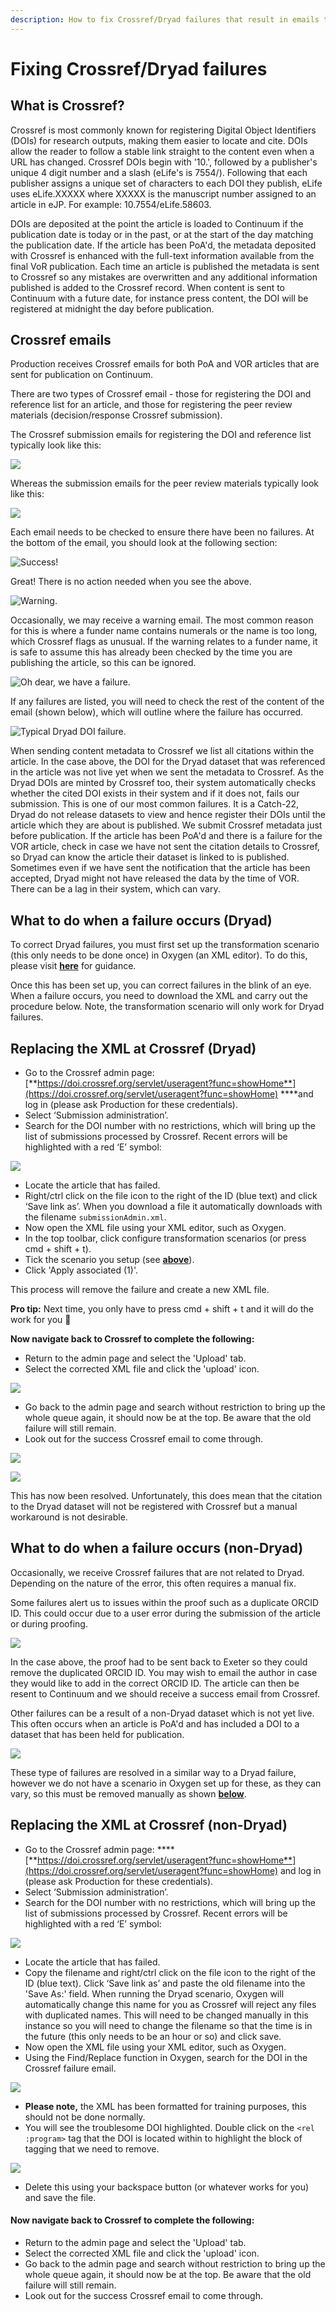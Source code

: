 ```yaml
---
description: How to fix Crossref/Dryad failures that result in emails to the inbox
---
```


# Fixing Crossref/Dryad failures

## What is Crossref? 

Crossref is most commonly known for registering Digital Object Identifiers \(DOIs\) for research outputs, making them easier to locate and cite. DOIs allow the reader to follow a stable link straight to the content even when a URL has changed. Crossref DOIs begin with '10.', followed by a publisher's unique 4 digit number and a slash \(eLife's is 7554/\). Following that each publisher assigns a unique set of characters to each DOI they publish, eLife uses eLife.XXXXX where XXXXX is the manuscript number assigned to an article in eJP. For example: 10.7554/eLife.58603.

DOIs are deposited at the point the article is loaded to Continuum if the publication date is today or in the past, or at the start of the day matching the publication date. If the article has been PoA'd, the metadata deposited with Crossref is enhanced with the full-text information available from the final VoR publication. Each time an article is published the metadata is sent to Crossref so any mistakes are overwritten and any additional information published is added to the Crossref record. When content is sent to Continuum with a future date, for instance press content, the DOI will be registered at midnight the day before publication. 

## Crossref emails

Production receives Crossref emails for both PoA and VOR articles that are sent for publication on Continuum. 

There are two types of Crossref email - those for registering the DOI and reference list for an article, and those for registering the peer review materials \(decision/response Crossref submission\).

The Crossref submission emails for registering the DOI and reference list typically look like this: 

![](../.gitbook/assets/captured%20%284%29.gif)

Whereas the submission emails for the peer review materials typically look like this:

![](../.gitbook/assets/screen-shot-2020-08-06-at-13.44.04.png)



Each email needs to be checked to ensure there have been no failures. At the bottom of the email, you should look at the following section: 

![Success! ](../.gitbook/assets/screen-shot-2020-07-09-at-15.27.17.png)

Great! There is no action needed when you see the above. 

![Warning.](../.gitbook/assets/screen-shot-2020-08-06-at-13.46.25.png)

Occasionally, we may receive a warning email. The most common reason for this is where a funder name contains numerals or the name is too long, which Crossref flags as unusual. If the warning relates to a funder name, it is safe to assume this has already been checked by the time you are publishing the article, so this can be ignored.  

![Oh dear, we have a failure. ](../.gitbook/assets/screen-shot-2020-07-09-at-15.29.43.png)

If any failures are listed, you will need to check the rest of the content of the email \(shown below\), which will outline where the failure has occurred.

![Typical Dryad DOI failure.](../.gitbook/assets/screen-shot-2020-07-09-at-15.30.41.png)

When sending content metadata to Crossref we list all citations within the article. In the case above, the DOI for the Dryad dataset that was referenced in the article was not live yet when we sent the metadata to Crossref. As the Dryad DOIs are minted by Crossref too, their system automatically checks whether the cited DOI exists in their system and if it does not, fails our submission. This is one of our most common failures. It is a Catch-22, Dryad do not release datasets to view and hence register their DOIs until the article which they are about is published. We submit Crossref metadata just before publication. If the article has been PoA'd and there is a failure for the VOR article, check in case we have not sent the citation details to Crossref, so Dryad can know the article their dataset is linked to is published. Sometimes even if we have sent the notification that the article has been accepted, Dryad might not have released the data by the time of VOR. There can be a lag in their system, which can vary. 

## What to do when a failure occurs \(Dryad\)

To correct Dryad failures, you must first set up the transformation scenario \(this only needs to be done once\) in Oxygen \(an XML editor\). To do this, please visit [**here**](oxygen.md) for guidance. 

Once this has been set up, you can correct failures in the blink of an eye. When a failure occurs, you need to download the XML and carry out the procedure below. Note, the transformation scenario will only work for Dryad failures. 

## Replacing the XML at Crossref \(Dryad\)

* Go to the Crossref admin page: [**https://doi.crossref.org/servlet/useragent?func=showHome**](https://doi.crossref.org/servlet/useragent?func=showHome) ****and log in \(please ask Production for these credentials\). 
* Select ‘Submission administration’.
* Search for the DOI number with no restrictions, which will bring up the list of submissions processed by Crossref. Recent errors will be highlighted with a red ‘E’ symbol:

![](../.gitbook/assets/screen-shot-2020-07-09-at-15.39.22.png)

* Locate the article that has failed.
* Right/ctrl click on the file icon to the right of the ID \(blue text\) and click ‘Save link as’. When you download a file it automatically downloads with the filename `submissionAdmin.xml`. 
* Now open the XML file using your XML editor, such as Oxygen.
* In the top toolbar, click configure transformation scenarios \(or press cmd + shift + t\).
* Tick the scenario you setup \(see [**above**](fixing-crossref-dryad-failures.md#what-to-do-when-a-failure-occurs)\).
* Click 'Apply associated \(1\)'.

This process will remove the failure and create a new XML file.

**Pro tip:** Next time, you only have to press cmd + shift + t and it will do the work for you 🕺 

**Now navigate back to Crossref to complete the following:** 

* Return to the admin page and select the 'Upload' tab.
* Select the corrected XML file and click the 'upload' icon. 

![](../.gitbook/assets/screen-shot-2020-07-09-at-15.50.10.png)

* Go back to the admin page and search without restriction to bring up the whole queue again, it should now be at the top. Be aware that the old failure will still remain.
* Look out for the success Crossref email to come through. 

![](../.gitbook/assets/screen-shot-2020-07-09-at-15.51.13.png)

![](../.gitbook/assets/screen-shot-2020-07-09-at-15.51.23.png)

This has now been resolved. Unfortunately, this does mean that the citation to the Dryad dataset will not be registered with Crossref but a manual workaround is not desirable.

## What to do when a failure occurs \(non-Dryad\) 

Occasionally, we receive Crossref failures that are not related to Dryad. Depending on the nature of the error, this often requires a manual fix. 

Some failures alert us to issues within the proof such as a duplicate ORCID ID. This could occur due to a user error during the submission of the article or during proofing.

![](../.gitbook/assets/screen-shot-2020-11-20-at-14.08.50.png)

In the case above, the proof had to be sent back to Exeter so they could remove the duplicated ORCID ID. You may wish to email the author in case they would like to add in the correct ORCID ID. The article can then be resent to Continuum and we should receive a success email from Crossref. 

Other failures can be a result of a non-Dryad dataset which is not yet live. This often occurs when an article is PoA'd and has included a DOI to a dataset that has been held for publication.

![](../.gitbook/assets/screen-shot-2020-11-20-at-14.15.06.png)

These type of failures are resolved in a similar way to a Dryad failure, however we do not have a scenario in Oxygen set up for these, as they can vary, so this must be removed manually as shown [**below**](fixing-crossref-dryad-failures.md#replacing-the-xml-at-crossref-non-dryad). 

## Replacing the XML at Crossref \(non-Dryad\)

* Go to the Crossref admin page: ****[**https://doi.crossref.org/servlet/useragent?func=showHome**](https://doi.crossref.org/servlet/useragent?func=showHome) and log in \(please ask Production for these credentials\). 
* Select ‘Submission administration’.
* Search for the DOI number with no restrictions, which will bring up the list of submissions processed by Crossref. Recent errors will be highlighted with a red ‘E’ symbol:

![](../.gitbook/assets/screen-shot-2020-07-09-at-15.39.22%20%281%29.png)

* Locate the article that has failed.
* Copy the filename and right/ctrl click on the file icon to the right of the ID \(blue text\). Click ‘Save link as’ and paste the old filename into the 'Save As:' field. When running the Dryad scenario, Oxygen will automatically change this name for you as Crossref will reject any files with duplicated names. This will need to be changed manually in this instance so you will need to change the filename so that the time is in the future \(this only needs to be an hour or so\) and click save. 
* Now open the XML file using your XML editor, such as Oxygen.
* Using the Find/Replace function in Oxygen, search for the DOI in the Crossref failure email.

![](../.gitbook/assets/screen-shot-2020-11-20-at-14.40.26.png)

* **Please note,** the XML has been formatted for training purposes, this should not be done normally. 
* You will see the troublesome DOI highlighted. Double click on the `<rel :program>` tag that the DOI is located within to highlight the block of tagging that we need to remove. 

![](../.gitbook/assets/screen-shot-2020-11-20-at-14.43.28.png)

* Delete this using your backspace button \(or whatever works for you\) and save the file. 

#### Now navigate back to Crossref to complete the following: 

* Return to the admin page and select the 'Upload' tab.
* Select the corrected XML file and click the 'upload' icon. 
* Go back to the admin page and search without restriction to bring up the whole queue again, it should now be at the top. Be aware that the old failure will still remain.
* Look out for the success Crossref email to come through. 

